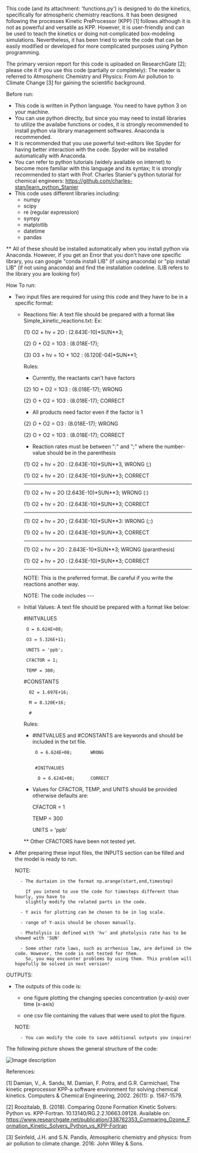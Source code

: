 This code (and its attachment: 'functions.py') is designed to do the kinetics, specifically for atmospheric chemistry reactions. 
It has been designed following the processes Kinetic PreProcessor (KPP) [1] follows although
it is not as powerful and versatile as KPP. However, it is user-friendly and can be used 
to teach the kinetics or doing not-complicated box-modeling simulations. Nevertheless,
it has been tried to write the code that can be easily modified or developed for more 
complicated purposes using Python programming.


The primary version report for this code is uploaded on ResearchGate [2]; please cite it if you use this code (partially or completely):
The reader is referred to Atmospheric Chemistry and Physics: From Air pollution to Climate Change [3] for gaining the scientific background.

Before run:

- This code is written in Python language. You need to have python 3 on your machine. 
- You can use python directly, but since you may need to install libraries to utilize the availabe functions or codes, it is strongly     recommended to install python via library management softwares. Anaconda is recommended. 
- It is recommended that you use powerful text-editors like Spyder for having better 
  interaction with the code. Spyder will be installed automatically with Anaconda.
- You can refer to python tutorials (widely available on internet) to become more familiar with this language and its syntax; It is strongly recommended to start with   Prof. Charles Stanier's python tutorial for chemical engineers: https://github.com/charles-stan/learn_python_Stanier
- This code uses different libraries including:
    - numpy
    - scipy
    - re (regular expression)
    - sympy
    - matplotlib
    - datetime
    - pandas 
    
 ** All of these should be installed automatically when you install python via Anaconda. However, if you get an Error that you don't have one specific library, you can google "conda install LIB" (if using anaconda) or "pip install LIB" (if not using anaconda) and find the installation codeline. (LIB refers to the library you are looking for)
 
 
 
How To run:
    
- Two input files are required for using this code and they have to be in a specific format:
    - Reactions file: A text file should be prepared with a format like Simple_kinetic_reactions.txt:
        Ex:
        
        {1}  O2   + hv = 2O		: (2.643E-10)*SUN**3; 
        
        {2}  O    + O2 = 1O3		: (8.018E-17);
        
        {3}  O3   + hv = 1O   + 1O2 	: (6.120E-04)*SUN**1;        
        
        
        Rules:
        
        - Currently, the reactants can't have factors 
        
         {2}  1O    + O2 = 1O3		: (8.018E-17);  WRONG
         
         {2}  O    + O2 = 1O3		: (8.018E-17); CORRECT
         

        - All products need factor even if the factor is 1
        
         {2}  O    + O2 = O3		: (8.018E-17); WRONG
         
         {2}  O    + O2 = 1O3		: (8.018E-17); CORRECT
         
         
        - Reaction rates must be between ":" and ";" where the number-value should be in the parenthesis
        
         {1}  O2   + hv = 2O		: (2.643E-10)*SUN**3,   WRONG (;)
         
         {1}  O2   + hv = 2O		: (2.643E-10)*SUN**3;   CORRECT
         
         -------
         
         {1}  O2   + hv = 2O		 (2.643E-10)*SUN**3;    WRONG (:)
         
         {1}  O2   + hv = 2O		: (2.643E-10)*SUN**3;   CORRECT
         
         -------
         
         {1}  O2   + hv = 2O		; (2.643E-10)*SUN**3:   WRONG (;:)
         
         {1}  O2   + hv = 2O		: (2.643E-10)*SUN**3;   CORRECT
         
         -------
         
         {1}  O2   + hv = 2O		: 2.643E-10*SUN**3;     WRONG (paranthesis)
         
         {1}  O2   + hv = 2O		: (2.643E-10)*SUN**3;   CORRECT
         
         -------         
         
         NOTE: This is the preferred format. Be careful if you write the reactions another way.
         
         NOTE: The code includes ---
         
 
 
    - Initial Values: A text file should be prepared with a format like below:
        

        #INITVALUES 
        
           O = 6.624E+08; 
           
           O3 = 5.326E+11;   
           
           UNITS = 'ppb';
           
           CFACTOR = 1;   
           
           TEMP = 300;
           
           
        #CONSTANTS
        
        	O2 = 1.697E+16;
          
        	M = 8.120E+16;
          
        	#
          
          
        Rules:
        
        - #INITVALUES and #CONSTANTS are keywords and should be included in the txt file.
        
                                
               O = 6.624E+08;       WRONG
               
        
               #INITVALUES
               
                O = 6.624E+08;      CORRECT
                
                
                
        - Values for CFACTOR, TEMP, and UNITS should be provided otherwise defaults are:
        
            CFACTOR = 1
            
            TEMP = 300
            
            UNITS = 'ppb'
            
         ** Other CFACTORS have been not tested yet.  
         


- After preparing these input files, the INPUTS section can be filled and the model is ready to run.


    NOTE:
    
        - The durtaion in the format np.arange(start,end,timestep)
        
          If you intend to use the code for timesteps different than hourly, you have to 
          slightly modify the related parts in the code.
          
        - Y axis for plotting can be chosen to be in log scale.
        
        - range of Y-axis should be chosen manually.
        
        - Photolysis is defined with 'hv' and photolysis rate has to be showed with 'SUN'
        
        - Some other rate laws, such as arrhenius law, are defined in the code. However, the code is not tested for them. 
          So, you may encounter problems by using them. This problem will hopefully be solved in next version!



OUTPUTS:

- The outputs of this code is:

    - one figure plotting the changing species concentration (y-axis) over time (x-axis)
    
    - one csv file containing the values that were used to plot the figure.
    
    NOTE:
    
        - You can modify the code to save additional outputs you inquire!
    
   
   
 The following picture shows the general structure of the code:
 
 ![Image description](https://github.com/behroozraul/Kinetic-PreProcessor-in-Python-K3P-/blob/master/Picture1.png)
   
   
   
   
References: 


[1] Damian, V., A. Sandu, M. Damian, F. Potra, and G.R. Carmichael, The kinetic preprocessor KPP-a software environment for solving chemical kinetics. Computers & Chemical Engineering, 2002. 26(11): p. 1567-1579.

[2] Roozitalab, B. (2018). Comparing Ozone Formation Kinetic Solvers: Python vs. KPP-Fortran. 10.13140/RG.2.2.10663.09128. Available on: https://www.researchgate.net/publication/338762353_Comparing_Ozone_Formation_Kinetic_Solvers_Python_vs_KPP-Fortran

[3] Seinfeld, J.H. and S.N. Pandis, Atmospheric chemistry and physics: from air pollution to climate change. 2016: John Wiley & Sons.
